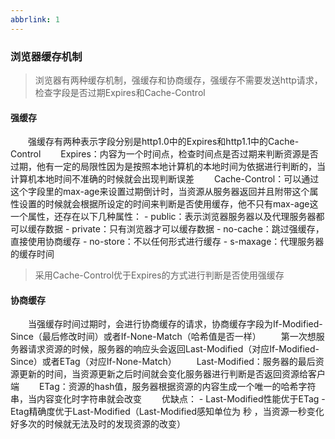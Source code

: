 ```yaml
---
abbrlink: 1
---
```

### 浏览器缓存机制

>浏览器有两种缓存机制，强缓存和协商缓存，强缓存不需要发送http请求，检查字段是否过期Expires和Cache-Control
#### 强缓存
&emsp;&emsp;强缓存有两种表示字段分别是http1.0中的Expires和http1.1中的Cache-Control
&emsp;&emsp;Expires：内容为一个时间点，检查时间点是否过期来判断资源是否过期，他有一定的局限性因为是按照本地计算机的本地时间为依据进行判断的，当计算机本地时间不准确的时候就会出现判断误差
&emsp;&emsp;Cache-Control：可以通过这个字段里的max-age来设置过期倒计时，当资源从服务器返回并且附带这个属性设置的时候就会根据所设定的时间来判断是否使用缓存，他不只有max-age这一个属性，还存在以下几种属性：
    - public：表示浏览器服务器以及代理服务器都可以缓存数据
    - private：只有浏览器才可以缓存数据
    - no-cache：跳过强缓存，直接使用协商缓存
    - no-store：不以任何形式进行缓存
    - s-maxage：代理服务器的缓存时间
>采用Cache-Control优于Expires的方式进行判断是否使用强缓存

#### 协商缓存
&emsp;&emsp;当强缓存时间过期时，会进行协商缓存的请求，协商缓存字段为If-Modified-Since（最后修改时间）或者If-None-Match（哈希值是否一样）
&emsp;&emsp;第一次想服务器请求资源的时候，服务器的响应头会返回Last-Modified（对应If-Modified-Since）或者ETag（对应If-None-Match）
&emsp;&emsp;Last-Modified：服务器的最后资源更新的时间，当资源更新之后时间就会变化服务器进行判断是否返回资源给客户端
&emsp;&emsp;ETag：资源的hash值，服务器根据资源的内容生成一个唯一的哈希字符串，当内容变化时字符串就会改变
&emsp;&emsp;优缺点：
                - Last-Modified性能优于ETag
                - Etag精确度优于Last-Modified（Last-Modified感知单位为 秒 ，当资源一秒变化好多次的时候就无法及时的发现资源的改变）